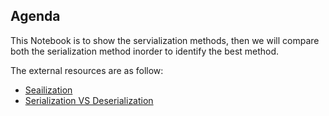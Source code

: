 ## Agenda
This Notebook is to show the servialization methods, then we will compare both the serialization method inorder to identify the best method.

The external resources are as follow:
- [Seailization]()
- [Serialization VS Deserialization]()
